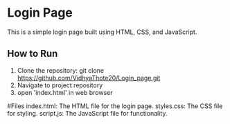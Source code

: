 # Login Page

This is a simple login page built using HTML, CSS, and JavaScript.

## How to Run

1. Clone the repository:
             git clone https://github.com/VidhyaThote20/Login_page.git
2. Navigate to project repository
3. open 'index.html' in web browser



#Files
index.html: The HTML file for the login page.
styles.css: The CSS file for styling.
script.js: The JavaScript file for functionality.
